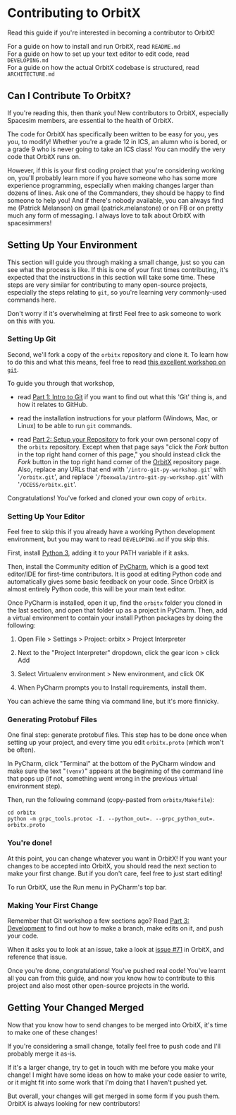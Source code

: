 # Contributing to OrbitX

Read this guide if you're interested in becoming a contributor to OrbitX!

For a guide on how to install and run OrbitX, read `README.md`  
For a guide on how to set up your text editor to edit code, read `DEVELOPING.md`  
For a guide on how the actual OrbitX codebase is structured, read `ARCHITECTURE.md`

## Can I Contribute To OrbitX?

If you're reading this, then thank you! New contributors to OrbitX,
especially Spacesim members, are essential to the health of OrbitX.

The code for OrbitX has specifically been written to be easy for you, yes you,
to modify! Whether you're a grade 12 in ICS, an alumn who is bored, or a
grade 9 who is never going to take an ICS class! _You_ can modify the very code
that OrbitX runs on.

However, if this is your first coding project that you're considering working
on, you'll probably learn more if you have someone who has some more experience
programming, especially when making changes larger than dozens of lines. Ask
one of the Commanders, they should be happy to find someone to help you! And
if there's nobody available, you can always find me (Patrick Melanson) on
gmail (patrick.melanstone) or on FB or on pretty much any form of messaging.
I always love to talk about OrbitX with spacesimmers!

## Setting Up Your Environment

This section will guide you through making a small change, just so you can see
what the process is like. If this is one of your first times contributing, it's
expected that the instructions in this section will take some time. These steps
are very similar for contributing to many open-source projects, especially the
steps relating to `git`, so you're learning very commonly-used commands here.

Don't worry if it's overwhelming at first! Feel free to ask someone to work on
this with you.

### Setting Up Git

Second, we'll fork a copy of the `orbitx` repository and clone it. To learn how
to do this and what this means, feel free to read
[this excellent workshop on `git`](https://github.com/fboxwala/intro-git-py-workshop/wiki).

To guide you through that workshop,

- read
[Part 1: Intro to Git](https://github.com/fboxwala/intro-git-py-workshop/wiki/Part-1%3A-Intro-to-Git)
if you want to find out what this 'Git' thing is, and how it relates to GitHub.

- read the installation instructions for your platform (Windows, Mac, or Linux)
to be able to run `git` commands.

- read
[Part 2: Setup your Repository](https://github.com/fboxwala/intro-git-py-workshop/wiki/Part-2:-Setup-your-Repository)
to fork your own personal copy of the `orbitx` repository. Except when that
page says "click the *Fork* button in the top right hand corner of this page," you
should instead click the *Fork* button in the top right hand corner of the
[OrbitX](https://github.com/OCESS/orbitx) repository page. Also, replace any
URLs that end with '`/intro-git-py-workshop.git`' with '`/orbitx.git`', and
replace '`/fboxwala/intro-git-py-workshop.git`' with '`/OCESS/orbitx.git`'.

Congratulations! You've forked and cloned your own copy of `orbitx`.

### Setting Up Your Editor

Feel free to skip this if you already have a working Python development
environment, but you may want to read `DEVELOPING.md` if you skip this.

First, install [Python 3](https://www.python.org/downloads/), adding it to your
PATH variable if it asks.

Then, install the Community edition of
[PyCharm](https://www.jetbrains.com/pycharm/download/), which is a good
text editor/IDE for first-time contributors. It is good at editing Python code
and automatically gives some basic feedback on your code. Since OrbitX is
almost entirely Python code, this will be your main text editor.

Once PyCharm is installed, open it up, find the `orbitx` folder you cloned
in the last section, and open that folder up as a project in PyCharm. Then,
add a virtual environment to contain your install Python packages by doing the
following:

1. Open File > Settings > Project: orbitx > Project Interpreter

2. Next to the "Project Interpreter" dropdown, click the gear icon > click Add

3. Select Virtualenv environment > New environment, and click OK

4. When PyCharm prompts you to Install requirements, install them.

You can achieve the same thing via command line, but it's more finnicky.

### Generating Protobuf Files

One final step: generate protobuf files. This step has to be done once when
setting up your project, and every time you edit `orbitx.proto` (which won't
be often).

In PyCharm, click "Terminal" at the bottom of the PyCharm window and make sure the
text "`(venv)`" appears at the beginning of the command line that pops up (if
not, something went wrong in the previous virtual environment step).

Then, run the following command (copy-pasted from `orbitx/Makefile`):

```
cd orbitx
python -m grpc_tools.protoc -I. --python_out=. --grpc_python_out=. orbitx.proto
```

### You're done!

At this point, you can change whatever you want in OrbitX! If you want your
changes to be accepted into OrbitX, you should read the next section to make
your first change. But if you don't care, feel free to just start editing!

To run OrbitX, use the Run menu in PyCharm's top bar.

### Making Your First Change

Remember that Git workshop a few sections ago? Read
[Part 3: Development](https://github.com/fboxwala/intro-git-py-workshop/wiki/Part-3:-Development)
to find out how to make a branch, make edits on it, and push your code.

When it asks you to look at an issue, take a look at
[issue #71](https://github.com/OCESS/orbitx/issues/71) in OrbitX, and reference
that issue.

Once you're done, congratulations! You've pushed real code! You've learnt all
you can from this guide, and now you know how to contribute to this project
and also most other open-source projects in the world.

## Getting Your Changed Merged

Now that you know how to send changes to be merged into OrbitX, it's time to
make one of these changes!

If you're considering a small change, totally feel free to push code and I'll
probably merge it as-is.

If it's a larger change, try to get in touch with me before you make your
change! I might have some ideas on how to make your code easier to write, or
it might fit into some work that I'm doing that I haven't pushed yet.

But overall, your changes will get merged in some form if you push them. OrbitX
is always looking for new contributors!
